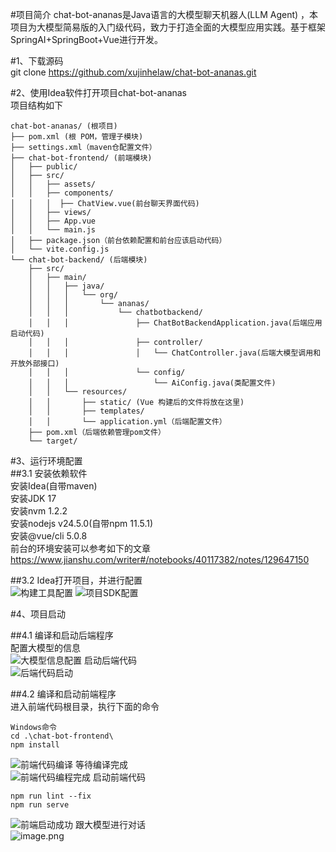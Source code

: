 #项目简介
chat-bot-ananas是Java语言的大模型聊天机器人(LLM Agent) ，本项目为大模型简易版的入门级代码，致力于打造全面的大模型应用实践。基于框架SpringAI+SpringBoot+Vue进行开发。

#1、下载源码  
git clone https://github.com/xujinhelaw/chat-bot-ananas.git

#2、使用Idea软件打开项目chat-bot-ananas  
项目结构如下
```
chat-bot-ananas/ (根项目)
├── pom.xml (根 POM，管理子模块)
├── settings.xml（maven仓配置文件）
├── chat-bot-frontend/ (前端模块)
│   ├── public/
│   ├── src/
│   │   ├── assets/
│   │   ├── components/
│   │   │  ├── ChatView.vue(前台聊天界面代码)
│   │   ├── views/
│   │   ├── App.vue
│   │   └── main.js
│   ├── package.json（前台依赖配置和前台应该启动代码）
│   └── vite.config.js
└── chat-bot-backend/ (后端模块)
    ├── src/
    │   ├── main/
    │   │   ├── java/
    │   │   │   └── org/
    │   │   │       └── ananas/
    │   │   │           └── chatbotbackend/
    │   │   │               ├── ChatBotBackendApplication.java(后端应用启动代码)
    │   │   │               ├── controller/
    │   │   │               │   └── ChatController.java(后端大模型调用和开放外部接口)
    │   │   │               └── config/
    │   │   │                   └── AiConfig.java(类配置文件)
    │   │   └── resources/
    │   │       ├── static/ (Vue 构建后的文件将放在这里)
    │   │       ├── templates/
    │   │       └── application.yml（后端配置文件）
    ├── pom.xml（后端依赖管理pom文件）
    └── target/
```
#3、运行环境配置  
##3.1 安装依赖软件  
安装Idea(自带maven)  
安装JDK 17  
安装nvm 1.2.2  
安装nodejs v24.5.0(自带npm 11.5.1)  
安装@vue/cli 5.0.8  
前台的环境安装可以参考如下的文章  
https://www.jianshu.com/writer#/notebooks/40117382/notes/129647150

##3.2 Idea打开项目，并进行配置  
![构建工具配置](https://upload-images.jianshu.io/upload_images/19704237-f9c9f8ba1faee2f9.png?imageMogr2/auto-orient/strip%7CimageView2/2/w/1240)
![项目SDK配置](https://upload-images.jianshu.io/upload_images/19704237-620bee8175d03d1a.png?imageMogr2/auto-orient/strip%7CimageView2/2/w/1240)

#4、项目启动  

##4.1 编译和启动后端程序  
配置大模型的信息  
![大模型信息配置](https://upload-images.jianshu.io/upload_images/19704237-57064f8b48dae90b.png?imageMogr2/auto-orient/strip%7CimageView2/2/w/1240)
启动后端代码  
![后端代码启动](https://upload-images.jianshu.io/upload_images/19704237-527a407896c52264.png?imageMogr2/auto-orient/strip%7CimageView2/2/w/1240)

##4.2 编译和启动前端程序  
进入前端代码根目录，执行下面的命令  
```
Windows命令
cd .\chat-bot-frontend\
npm install
```  
![前端代码编译](https://upload-images.jianshu.io/upload_images/19704237-ceb580910c6ad9b8.png?imageMogr2/auto-orient/strip%7CimageView2/2/w/1240)
等待编译完成  
![前端代码编程完成](https://upload-images.jianshu.io/upload_images/19704237-6eaf0b88f5fb5c7a.png?imageMogr2/auto-orient/strip%7CimageView2/2/w/1240)
启动前端代码  
```
npm run lint --fix
npm run serve
```  
![前端启动成功](https://upload-images.jianshu.io/upload_images/19704237-8622acb19c2af85e.png?imageMogr2/auto-orient/strip%7CimageView2/2/w/1240)
跟大模型进行对话  
![image.png](https://upload-images.jianshu.io/upload_images/19704237-0676bcbf2b9261d8.png?imageMogr2/auto-orient/strip%7CimageView2/2/w/1240)






